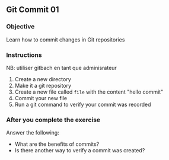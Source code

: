## Git Commit 01

### Objective

Learn how to commit changes in Git repositories

### Instructions
NB: utiliser gitbach en tant que adminisrateur
1. Create a new directory
2. Make it a git repository
3. Create a new file called `file` with the content "hello commit"
4. Commit your new file
5. Run a git command to verify your commit was recorded

### After you complete the exercise

Answer the following:

* What are the benefits of commits?
* Is there another way to verify a commit was created?
